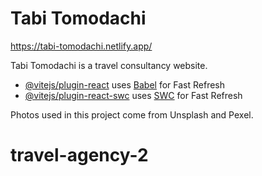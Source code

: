 # Tabi Tomodachi

https://tabi-tomodachi.netlify.app/

Tabi Tomodachi is a travel consultancy website.

- [@vitejs/plugin-react](https://github.com/vitejs/vite-plugin-react/blob/main/packages/plugin-react/README.md) uses [Babel](https://babeljs.io/) for Fast Refresh
- [@vitejs/plugin-react-swc](https://github.com/vitejs/vite-plugin-react-swc) uses [SWC](https://swc.rs/) for Fast Refresh

Photos used in this project come from Unsplash and Pexel.

# travel-agency-2
